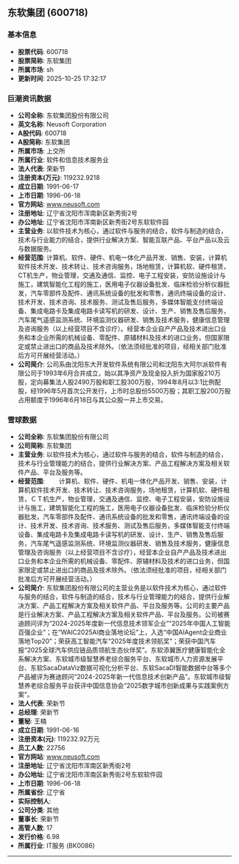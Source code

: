 ## 东软集团 (600718)

### 基本信息

- **股票代码**: 600718
- **股票简称**: 东软集团
- **所属市场**: sh
- **更新时间**: 2025-10-25 17:32:17

### 巨潮资讯数据

- **公司全称**: 东软集团股份有限公司
- **英文名称**: Neusoft Corporation
- **A股代码**: 600718
- **A股简称**: 东软集团
- **所属市场**: 上交所
- **所属行业**: 软件和信息技术服务业
- **法人代表**: 荣新节
- **注册资本(万元)**: 119232.9218
- **成立日期**: 1991-06-17
- **上市日期**: 1996-06-18
- **官方网站**: www.neusoft.com
- **注册地址**: 辽宁省沈阳市浑南新区新秀街2号
- **办公地址**: 辽宁省沈阳市浑南新区新秀街2号东软软件园
- **主营业务**: 以软件技术为核心，通过软件与服务的结合，软件与制造的结合，技术与行业能力的结合，提供行业解决方案、智能互联产品、平台产品以及云与数据服务。
- **经营范围**: 计算机、软件、硬件、机电一体化产品开发、销售、安装，计算机软件技术开发、技术转让、技术咨询服务，场地租赁，计算机软、硬件租赁，CT机生产，物业管理，交通及通信、监控、电子工程安装，安防设施设计与施工，建筑智能化工程的施工，医用电子仪器设备批发、临床检验分析仪器批发，汽车零部件及配件、通讯系统设备的批发和零售，通讯终端设备的设计、技术开发、技术咨询、技术服务、测试及售后服务，多媒体智能支付终端设备、集成电路卡及集成电路卡读写机的研发、设计、生产、销售及售后服务，汽车尾气遥感监测系统、环境监测仪器研发、销售及技术服务，健康信息管理及咨询服务（以上经营项目不含诊疗）。经营本企业自产产品及技术进出口业务和本企业所需的机械设备、零配件、原辅材料及技术的进口业务，但国家限定或禁止进出口的商品及技术除外。（依法须经批准的项目，经相关部门批准后方可开展经营活动。）
- **公司简介**: 公司系由沈阳东大开发软件系统有限公司和沈阳东大阿尔派软件有限公司于1993年6月合并成立，始以其净资产及现金投入折为国家股210万股，定向募集法人股2490万股和职工股300万股，1994年8月以3:1比例配股，经1996年5月首次公开发行，上市时总股份5500万股；其职工股200万股占用额度于1996年6月18日与其公众股一并上市交易。

### 雪球数据

- **公司全称**: 东软集团股份有限公司
- **公司简称**: 东软集团
- **主营业务**: 以软件技术为核心，通过软件与服务的结合，软件与制造的结合，技术与行业管理能力的结合，提供行业解决方案、产品工程解决方案及相关软件产品、平台及服务等。
- **经营范围**: 　　计算机、软件、硬件、机电一体化产品开发、销售、安装，计算机软件技术开发、技术转让、技术咨询服务，场地租赁，计算机软、硬件租赁，ＣＴ机生产，物业管理，交通及通信、监控、电子工程安装，安防设施设计与施工，建筑智能化工程的施工，医用电子仪器设备批发、临床检验分析仪器批发，汽车零部件及配件、通讯系统设备的批发和零售，通讯终端设备的设计、技术开发、技术咨询、技术服务、测试及售后服务，多媒体智能支付终端设备、集成电路卡及集成电路卡读写机的研发、设计、生产、销售及售后服务，汽车尾气遥感监测系统、环境监测仪器研发、销售及技术服务，健康信息管理及咨询服务（以上经营项目不含诊疗），经营本企业自产产品及技术进出口业务和本企业所需的机械设备、零配件、原辅材料及技术的进口业务，但国家限定或禁止进出口的商品及技术除外。（依法须经批准的项目，经相关部门批准后方可开展经营活动。）
- **公司简介**: 东软集团股份有限公司的主营业务是以软件技术为核心，通过软件与服务的结合，软件与制造的结合，技术与行业管理能力的结合，提供行业解决方案、产品工程解决方案及相关软件产品、平台及服务等。公司的主要产品是行业解决方案、产品工程解决方案及相关软件产品、平台及服务。公司被赛迪顾问评为“2024-2025年度新一代信息技术领军企业”“2025年中国人工智能百强企业”；在“WAIC2025AI商业落地论坛”上，入选“中国AIAgent企业商业落地Top20”；荣获高工智能汽车“2025年度技术领航奖”；荣获中国汽车报“2025全球汽车供应链品质领航生态伙伴奖”。东软添翼医疗健康智能化全系解决方案、东软城市级智慧养老综合服务平台、东软城市人力资源发展平台、东软SacaDataViz数据可视化分析平台、东软SacaDI智能数据中台等多个产品被评为赛迪顾问“2024-2025年新一代信息技术创新产品”。东软城市级智慧养老综合服务平台获评中国信息协会“2025数字城市创新成果与实践案例方案”。
- **法人代表**: 荣新节
- **总经理**: 荣新节
- **董秘**: 王楠
- **成立日期**: 1991-06-16
- **注册资本(元)**: 119232.92万元
- **员工人数**: 22756
- **官方网站**: www.neusoft.com
- **注册地址**: 辽宁省沈阳市浑南区新秀街2号
- **办公地址**: 辽宁省沈阳市浑南区新秀街2号东软软件园
- **上市日期**: 1996-06-18
- **所属省份**: 辽宁省
- **实际控制人**: 
- **公司分类**: 其他
- **董事长**: 荣新节
- **高管人数**: 17
- **发行价格**: 6.98
- **所属行业**: IT服务 (BK0086)

---